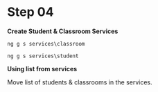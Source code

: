 # Step 04

**Create Student & Classroom Services**

`ng g s services\classroom`

`ng g s services\student`


**Using list from services**

Move list of students & classrooms in the services.
